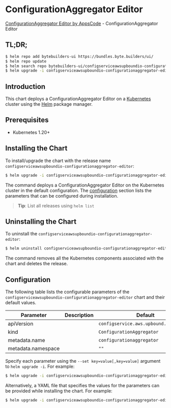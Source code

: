 # ConfigurationAggregator Editor

[ConfigurationAggregator Editor by AppsCode](https://byte.builders) - ConfigurationAggregator Editor

## TL;DR;

```bash
$ helm repo add bytebuilders-ui https://bundles.byte.builders/ui/
$ helm repo update
$ helm search repo bytebuilders-ui/configserviceawsupboundio-configurationaggregator-editor --version=v0.4.18
$ helm upgrade -i configserviceawsupboundio-configurationaggregator-editor bytebuilders-ui/configserviceawsupboundio-configurationaggregator-editor -n default --create-namespace --version=v0.4.18
```

## Introduction

This chart deploys a ConfigurationAggregator Editor on a [Kubernetes](http://kubernetes.io) cluster using the [Helm](https://helm.sh) package manager.

## Prerequisites

- Kubernetes 1.20+

## Installing the Chart

To install/upgrade the chart with the release name `configserviceawsupboundio-configurationaggregator-editor`:

```bash
$ helm upgrade -i configserviceawsupboundio-configurationaggregator-editor bytebuilders-ui/configserviceawsupboundio-configurationaggregator-editor -n default --create-namespace --version=v0.4.18
```

The command deploys a ConfigurationAggregator Editor on the Kubernetes cluster in the default configuration. The [configuration](#configuration) section lists the parameters that can be configured during installation.

> **Tip**: List all releases using `helm list`

## Uninstalling the Chart

To uninstall the `configserviceawsupboundio-configurationaggregator-editor`:

```bash
$ helm uninstall configserviceawsupboundio-configurationaggregator-editor -n default
```

The command removes all the Kubernetes components associated with the chart and deletes the release.

## Configuration

The following table lists the configurable parameters of the `configserviceawsupboundio-configurationaggregator-editor` chart and their default values.

|     Parameter      | Description |                      Default                      |
|--------------------|-------------|---------------------------------------------------|
| apiVersion         |             | <code>configservice.aws.upbound.io/v1beta1</code> |
| kind               |             | <code>ConfigurationAggregator</code>              |
| metadata.name      |             | <code>configurationaggregator</code>              |
| metadata.namespace |             | <code>""</code>                                   |


Specify each parameter using the `--set key=value[,key=value]` argument to `helm upgrade -i`. For example:

```bash
$ helm upgrade -i configserviceawsupboundio-configurationaggregator-editor bytebuilders-ui/configserviceawsupboundio-configurationaggregator-editor -n default --create-namespace --version=v0.4.18 --set apiVersion=configservice.aws.upbound.io/v1beta1
```

Alternatively, a YAML file that specifies the values for the parameters can be provided while
installing the chart. For example:

```bash
$ helm upgrade -i configserviceawsupboundio-configurationaggregator-editor bytebuilders-ui/configserviceawsupboundio-configurationaggregator-editor -n default --create-namespace --version=v0.4.18 --values values.yaml
```
